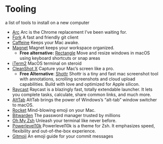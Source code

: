 # Tooling
a list of tools to install on a new computer

- [Arc](https://arc.net/) Arc is the Chrome replacement I’ve been waiting for.
- [Fork](https://git-fork.com/) A fast and friendly git client
- [Caffeine](https://www.caffeine-app.net/) Keeps your Mac awake.
- [Magnet](https://magnet.crowdcafe.com/) Magnet keeps your workspace organized.
  - __Free alternative:__ [Rectangle](https://rectangleapp.com/) Move and resize windows in macOS using keyboard shortcuts or snap areas
- [iTerm2](https://iterm2.com/index.html) MacOS terminal on steroid
- [CleanShot X](https://cleanshot.com/) Capture your Mac’s screen like a pro.
  - __Free Alternative__: [Shottr](https://shottr.cc/) Shottr is a tiny and fast mac screenshot tool with annotations, scrolling screenshots and cloud upload capabilities. Build with love and optimized for Apple silicon.
- [Raycast](https://www.raycast.com/) Raycast is a blazingly fast, totally extendable launcher. It lets you complete tasks, calculate, share common links, and much more.
- [AltTab](https://alt-tab-macos.netlify.app/) AltTab brings the power of Windows’s “alt-tab” window switcher to macOS.
- [Rocket](https://matthewpalmer.net/rocket/) Mind-blowing emoji on your Mac.
- [Bitwarden](https://bitwarden.com/) The password manager trusted by millions
- [Oh My Zsh](https://ohmyz.sh/) Unleash your terminal like never before.
- [Powerlevel10k](https://github.com/romkatv/powerlevel10k) Powerlevel10k is a theme for Zsh. It emphasizes speed, flexibility and out-of-the-box experience.
- [Gitmoji](https://gitmoji.dev/) An emoji guide for your commit messages
